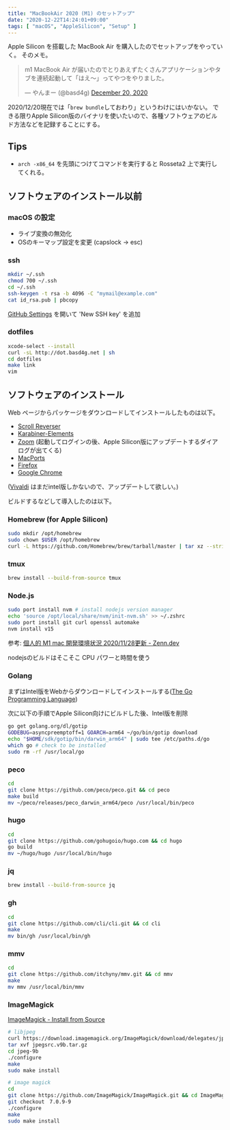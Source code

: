 ```yaml
---
title: "MacBookAir 2020 (M1) のセットアップ"
date: "2020-12-22T14:24:01+09:00"
tags: [ "macOS", "AppleSilicon", "Setup" ]
---
```


Apple Silicon を搭載した MacBook Air を購入したのでセットアップをやっていく。
そのメモ。

<blockquote class="twitter-tweet"><p lang="ja" dir="ltr">m1 MacBook Air が届いたのでとりあえずたくさんアプリケーションやタブを連続起動して「はえ〜」ってやつをやりました。</p>&mdash; やんまー (@basd4g) <a href="https://twitter.com/basd4g/status/1340576122795266048?ref_src=twsrc%5Etfw">December 20, 2020</a></blockquote> <script async src="https://platform.twitter.com/widgets.js" charset="utf-8"></script>

2020/12/20現在では「`brew bundle`しておわり」というわけにはいかない。
できる限りApple Silicon版のバイナリを使いたいので、各種ソフトウェアのビルド方法などを記録することにする。

## Tips

- `arch -x86_64` を先頭につけてコマンドを実行すると Rosseta2 上で実行してくれる。

## ソフトウェアのインストール以前

### macOS の設定

- ライブ変換の無効化
- OSのキーマップ設定を変更 (capslock -> esc)

### ssh

```sh
mkdir ~/.ssh
chmod 700 ~/.ssh
cd ~/.ssh
ssh-keygen -t rsa -b 4096 -C "mymail@example.com"
cat id_rsa.pub | pbcopy
```

[GitHub Settings](https://github.com/settings/keys) を開いて 'New SSH key' を追加

### dotfiles

```sh
xcode-select --install
curl -sL http://dot.basd4g.net | sh
cd dotfiles
make link
vim
```

## ソフトウェアのインストール


Web ページからパッケージをダウンロードしてインストールしたものは以下。

- [Scroll Reverser](https://pilotmoon.com/scrollreverser/)
- [Karabiner-Elements](https://karabiner-elements.pqrs.org/)
- [Zoom](https://zoom.us/download#client_4meeting) (起動してログインの後、Apple Silicon版にアップデートするダイアログが出てくる)
- [MacPorts](https://www.macports.org/install.php)
- [Firefox](https://www.mozilla.org/ja/firefox/new/)
- [Google Chrome](https://www.google.co.jp/chrome)

([Vivaldi](https://vivaldi.com/ja/) はまだintel版しかないので、アップデートして欲しい。)


ビルドするなどして導入したのは以下。

### Homebrew (for Apple Silicon)

```sh
sudo mkdir /opt/homebrew
sudo chown $USER /opt/homebrew
curl -L https://github.com/Homebrew/brew/tarball/master | tar xz --strip 1 -C /opt/homebrew
```

### tmux

```sh
brew install --build-from-source tmux
```

### Node.js

```sh
sudo port install nvm # install nodejs version manager
echo 'source /opt/local/share/nvm/init-nvm.sh' >> ~/.zshrc
sudo port install git curl openssl automake
nvm install v15
```

参考: [個人的 M1 mac 開発環境状況 2020/11/28更新 - Zenn.dev](https://zenn.dev/ioridev/articles/c74af379e4e73151790d)

nodejsのビルドはそこそこ CPU パワーと時間を使う

### Golang

まずはIntel版をWebからダウンロードしてインストールする([The Go Programming Language](https://golang.org/))

次に以下の手順でApple Silicon向けにビルドした後、Intel版を削除

```sh
go get golang.org/dl/gotip
GODEBUG=asyncpreemptoff=1 GOARCH=arm64 ~/go/bin/gotip download
echo "$HOME/sdk/gotip/bin/darwin_arm64" | sudo tee /etc/paths.d/go
which go # check to be installed
sudo rm -rf /usr/local/go
```

### peco

```sh
cd
git clone https://github.com/peco/peco.git && cd peco
make build
mv ~/peco/releases/peco_darwin_arm64/peco /usr/local/bin/peco
```

### hugo

```sh
cd
git clone https://github.com/gohugoio/hugo.com && cd hugo
go build
mv ~/hugo/hugo /usr/local/bin/hugo
```

### jq

```sh
brew install --build-from-source jq
```

### gh

```sh
cd
git clone https://github.com/cli/cli.git && cd cli
make
mv bin/gh /usr/local/bin/gh
```

### mmv

```sh
cd
git clone https://github.com/itchyny/mmv.git && cd mmv
make
mv mmv /usr/local/bin/mmv
```

### ImageMagick

[ImageMagick - Install from Source](https://imagemagick.org/script/install-source.php)

```sh
# libjpeg
curl https://download.imagemagick.org/ImageMagick/download/delegates/jpegsrc.v9b.tar.gz -o jpegsrc.v9b.tar.gz
tar xvf jpegsrc.v9b.tar.gz
cd jpeg-9b
./configure
make
sudo make install

# image magick
cd
git clone https://github.com/ImageMagick/ImageMagick.git && cd ImageMagick
git checkout　7.0.9-9
./configure
make
sudo make install
```
